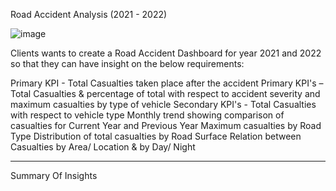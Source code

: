 Road Accident Analysis (2021 - 2022)

![image](https://github.com/matkozb/road_accidents/assets/140003967/6887d6ce-7150-43b3-8852-fdd257448c16)

Clients wants to create a Road Accident Dashboard for year 2021 and 2022 so that they can have insight on the below requirements:

Primary KPI - Total Casualties taken place after the accident
Primary KPI's – Total Casualties & percentage of total with respect to accident severity and maximum casualties by type of vehicle
Secondary KPI's - Total Casualties with respect to vehicle type
Monthly trend showing comparison of casualties for Current Year and Previous Year
Maximum casualties by Road Type
Distribution of total casualties by Road Surface
Relation between Casualties by Area/ Location & by Day/ Night

____________________________________________________________________________________________________________________________________

Summary Of Insights
